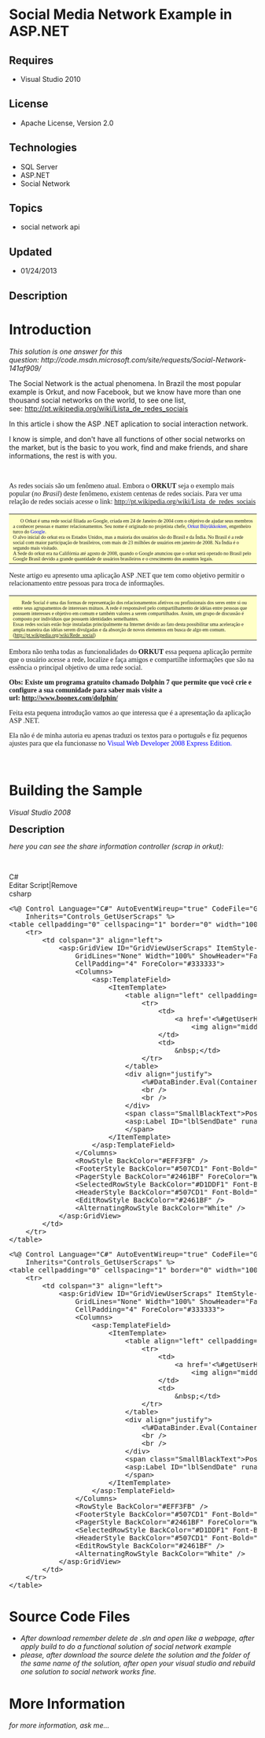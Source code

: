 # Social Media Network Example in ASP.NET
## Requires
- Visual Studio 2010
## License
- Apache License, Version 2.0
## Technologies
- SQL Server
- ASP.NET
- Social Network
## Topics
- social network api
## Updated
- 01/24/2013
## Description

<h1>Introduction</h1>
<p><em>This solution is one answer for this question:&nbsp;http://code.msdn.microsoft.com/site/requests/Social-Network-141af909/</em></p>
<p>The Social Network is the actual phenomena. In Brazil the most popular example is Orkut, and now Facebook, but we know have more than one thousand social networks on the world, to see one list, see:&nbsp;<a href="http://pt.wikipedia.org/wiki/Lista_de_redes_sociais"><span>http://pt.wikipedia.org/wiki/Lista_de_redes_sociais</span></a></p>
<p><span>In this article i show the ASP .NET aplication to social interaction network.</span></p>
<p><span>I know is simple, and don't have all functions of other social networks on the market, but is the basic to you work, find and make friends, and share informations, the rest is with you.</span></p>
<p><span><br>
</span></p>
<p><span style="font-family:'Trebuchet MS'">As redes sociais s&atilde;o um fen&ocirc;meno atual. Embora o&nbsp;<strong>ORKUT</strong>&nbsp;seja o exemplo mais p</span><span style="font-family:'Trebuchet MS'">opular (<em>no Brasil</em>) deste fen&ocirc;meno,
 existem centenas de redes sociais. Para ver uma rela&ccedil;&atilde;o de redes sociais acesse o link:&nbsp;</span><a href="http://pt.wikipedia.org/wiki/Lista_de_redes_sociais"><span style="font-family:'Trebuchet MS'">http://pt.wikipedia.org/wiki/Lista_de_redes_sociais</span></a></p>
<table border="0" width="1001">
<tbody>
<tr>
<td width="995" bgcolor="#FFFFC6"><span style="font-family:'Trebuchet MS'; font-size:x-small"><img src="-1_lampada.gif" border="0" alt="" width="15" height="15">O Orkut &eacute; uma rede social filiada ao Google, criada em 24 de Janeiro
 de 2004 com o objetivo de ajudar seus membros a conhecer pessoas e manter relacionamentos. Seu nome &eacute; originado no projetista chefe,<span style="color:#0000ff">&nbsp;Orkut B&uuml;y&uuml;kkokten</span>, engenheiro turco do&nbsp;<span style="color:#0000ff">Google</span>.<br>
O alvo inicial do orkut era os Estados Unidos, mas a maioria dos usu&aacute;rios s&atilde;o do Brasil e da &Iacute;ndia. No Brasil &eacute; a rede social com maior participa&ccedil;&atilde;o de brasileiros, com mais de 23 milh&otilde;es de usu&aacute;rios em
 janeiro de 2008. Na &Iacute;ndia &eacute; o segundo mais visitado.<br>
A Sede do orkut era na Calif&oacute;rnia at&eacute; agosto de 2008, quando o Google anunciou que o orkut ser&aacute; operado no Brasil pelo Google Brasil devido a grande quantidade de usu&aacute;rios brasileiros e o crescimento dos assuntos legais.</span></td>
</tr>
</tbody>
</table>
<p><span style="font-family:'Trebuchet MS'">Neste artigo eu apresento uma aplica&ccedil;&atilde;o ASP .NET que tem como objetivo permitir o relacionamento entre pessoas para troca de informa&ccedil;&otilde;es.</span></p>
<table border="0" width="996">
<tbody>
<tr>
<td width="990" bgcolor="#FFFFC6"><span style="font-family:'Trebuchet MS'; font-size:x-small"><img src="-1_lampada.gif" border="0" alt="" width="15" height="15">&nbsp;Rede Social &eacute; uma das formas de representa&ccedil;&atilde;o
 dos relacionamentos afetivos ou profissionais dos seres entre si ou entre seus agrupamentos de interesses m&uacute;tuos. A rede &eacute; respons&aacute;vel pelo compartilhamento de id&eacute;ias entre pessoas que possuem interesses e objetivo em comum e tamb&eacute;m
 valores a serem compartilhados. Assim, um grupo de discuss&atilde;o &eacute; composto por indiv&iacute;duos que possuem identidades semelhantes.&nbsp;<br>
Essas redes sociais est&atilde;o hoje instaladas principalmente na Internet devido ao fato desta possibilitar uma acelera&ccedil;&atilde;o e ampla maneira das id&eacute;ias serem divulgadas e da absor&ccedil;&atilde;o de novos elementos em busca de algo em
 comum.(</span><a href="http://pt.wikipedia.org/wiki/Rede_social"><span style="font-family:'Trebuchet MS'; font-size:x-small">http://pt.wikipedia.org/wiki/Rede_social</span></a><span style="font-family:'Trebuchet MS'; font-size:x-small">)</span></td>
</tr>
</tbody>
</table>
<p><span style="font-family:'Trebuchet MS'">Embora n&atilde;o tenha todas as funcionalidades do&nbsp;<strong>ORKUT</strong>&nbsp;essa pequena aplica&ccedil;&atilde;o permite que o usu&aacute;rio acesse a rede, localize e fa&ccedil;a amigos e compartilhe informa&ccedil;&otilde;es
 que s&atilde;o na ess&ecirc;ncia o principal objetivo de uma rede social.</span></p>
<p><span style="font-family:'Trebuchet MS'"><strong>Obs: Existe um programa gratuito chamado Dolphin 7 que permite que voc&ecirc; crie e configure a sua comunidade para saber mais visite a url:&nbsp;</strong></span><a href="http://www.boonex.com/dolphin/"><span style="font-family:'Trebuchet MS'"><strong>http://www.boonex.com/dolphin/</strong></span></a></p>
<p><span style="font-family:'Trebuchet MS'">Feita esta pequena introdu&ccedil;&atilde;o vamos ao que interessa que &eacute; a apresenta&ccedil;&atilde;o da aplica&ccedil;&atilde;o ASP .NET.</span></p>
<p><span style="font-family:'Trebuchet MS'">Ela n&atilde;o &eacute; de minha autoria eu apenas traduzi os textos para o portugu&ecirc;s e fiz pequenos ajustes para que ela funcionasse no&nbsp;<span style="color:#0000ff">Visual Web Developer 2008 Express Edition.</span></span></p>
<p><em>&nbsp;</em></p>
<h1><span>Building the Sample</span></h1>
<p><em>Visual Studio 2008</em></p>
<p><span style="font-size:20px; font-weight:bold">Description</span></p>
<p><em>here you can see the share information controller (scrap in orkut):</em></p>
<p>&nbsp;</p>
<div class="scriptcode">
<div class="pluginEditHolder" pluginCommand="mceScriptCode">
<div class="title"><span>C#</span></div>
<div class="pluginLinkHolder"><span class="pluginEditHolderLink">Editar Script</span>|<span class="pluginRemoveHolderLink">Remove</span></div>
<span class="hidden">csharp</span>
<pre class="hidden">&lt;%@ Control Language=&quot;C#&quot; AutoEventWireup=&quot;true&quot; CodeFile=&quot;GetUserScraps.ascx.cs&quot;
    Inherits=&quot;Controls_GetUserScraps&quot; %&gt;
&lt;table cellpadding=&quot;0&quot; cellspacing=&quot;1&quot; border=&quot;0&quot; width=&quot;100%&quot;&gt;
    &lt;tr&gt;
        &lt;td colspan=&quot;3&quot; align=&quot;left&quot;&gt;
            &lt;asp:GridView ID=&quot;GridViewUserScraps&quot; ItemStyle-VerticalAlign=&quot;Top&quot; AutoGenerateColumns=&quot;False&quot;
                GridLines=&quot;None&quot; Width=&quot;100%&quot; ShowHeader=&quot;False&quot; runat=&quot;server&quot; AlternatingRowStyle-BackColor=&quot;#A5A5A5&quot;
                CellPadding=&quot;4&quot; ForeColor=&quot;#333333&quot;&gt;
                &lt;Columns&gt;
                    &lt;asp:TemplateField&gt;
                        &lt;ItemTemplate&gt;
                            &lt;table align=&quot;left&quot; cellpadding=&quot;1&quot; cellspacing=&quot;2&quot;&gt;
                                &lt;tr&gt;
                                    &lt;td&gt;
                                        &lt;a href='&lt;%#getUserHREF(Container.DataItem)%&gt;'&gt;
                                            &lt;img align=&quot;middle&quot; src='&lt;%#getSRC(Container.DataItem)%&gt;' border=&quot;0&quot; width=&quot;50px&quot; /&gt;&lt;/a&gt;
                                    &lt;/td&gt;
                                    &lt;td&gt;
                                        &amp;nbsp;&lt;/td&gt;
                                &lt;/tr&gt;
                            &lt;/table&gt;
                            &lt;div align=&quot;justify&quot;&gt;
                                &lt;%#DataBinder.Eval(Container.DataItem, &quot;Message&quot;)%&gt;
                                &lt;br /&gt;
                                &lt;br /&gt;
                            &lt;/div&gt;
                            &lt;span class=&quot;SmallBlackText&quot;&gt;Postado em: &amp;nbsp;&lt;/span&gt;
                            &lt;asp:Label ID=&quot;lblSendDate&quot; runat=&quot;server&quot; Text='&lt;%#DataBinder.Eval(Container.DataItem,&quot;SendDate&quot;)%&gt;'&gt;&lt;/asp:Label&gt;
                            &lt;/span&gt;
                        &lt;/ItemTemplate&gt;
                    &lt;/asp:TemplateField&gt;
                &lt;/Columns&gt;
                &lt;RowStyle BackColor=&quot;#EFF3FB&quot; /&gt;
                &lt;FooterStyle BackColor=&quot;#507CD1&quot; Font-Bold=&quot;True&quot; ForeColor=&quot;White&quot; /&gt;
                &lt;PagerStyle BackColor=&quot;#2461BF&quot; ForeColor=&quot;White&quot; HorizontalAlign=&quot;Center&quot; /&gt;
                &lt;SelectedRowStyle BackColor=&quot;#D1DDF1&quot; Font-Bold=&quot;True&quot; ForeColor=&quot;#333333&quot; /&gt;
                &lt;HeaderStyle BackColor=&quot;#507CD1&quot; Font-Bold=&quot;True&quot; ForeColor=&quot;White&quot; /&gt;
                &lt;EditRowStyle BackColor=&quot;#2461BF&quot; /&gt;
                &lt;AlternatingRowStyle BackColor=&quot;White&quot; /&gt;
            &lt;/asp:GridView&gt;
        &lt;/td&gt;
    &lt;/tr&gt;
&lt;/table&gt;
</pre>
<div class="preview">
<pre class="csharp">&lt;%@&nbsp;Control&nbsp;Language=<span class="cs__string">&quot;C#&quot;</span>&nbsp;AutoEventWireup=<span class="cs__string">&quot;true&quot;</span>&nbsp;CodeFile=<span class="cs__string">&quot;GetUserScraps.ascx.cs&quot;</span>&nbsp;
&nbsp;&nbsp;&nbsp;&nbsp;Inherits=<span class="cs__string">&quot;Controls_GetUserScraps&quot;</span>&nbsp;%&gt;&nbsp;
&lt;table&nbsp;cellpadding=<span class="cs__string">&quot;0&quot;</span>&nbsp;cellspacing=<span class="cs__string">&quot;1&quot;</span>&nbsp;border=<span class="cs__string">&quot;0&quot;</span>&nbsp;width=<span class="cs__string">&quot;100%&quot;</span>&gt;&nbsp;
&nbsp;&nbsp;&nbsp;&nbsp;&lt;tr&gt;&nbsp;
&nbsp;&nbsp;&nbsp;&nbsp;&nbsp;&nbsp;&nbsp;&nbsp;&lt;td&nbsp;colspan=<span class="cs__string">&quot;3&quot;</span>&nbsp;align=<span class="cs__string">&quot;left&quot;</span>&gt;&nbsp;
&nbsp;&nbsp;&nbsp;&nbsp;&nbsp;&nbsp;&nbsp;&nbsp;&nbsp;&nbsp;&nbsp;&nbsp;&lt;asp:GridView&nbsp;ID=<span class="cs__string">&quot;GridViewUserScraps&quot;</span>&nbsp;ItemStyle-VerticalAlign=<span class="cs__string">&quot;Top&quot;</span>&nbsp;AutoGenerateColumns=<span class="cs__string">&quot;False&quot;</span>&nbsp;
&nbsp;&nbsp;&nbsp;&nbsp;&nbsp;&nbsp;&nbsp;&nbsp;&nbsp;&nbsp;&nbsp;&nbsp;&nbsp;&nbsp;&nbsp;&nbsp;GridLines=<span class="cs__string">&quot;None&quot;</span>&nbsp;Width=<span class="cs__string">&quot;100%&quot;</span>&nbsp;ShowHeader=<span class="cs__string">&quot;False&quot;</span>&nbsp;runat=<span class="cs__string">&quot;server&quot;</span>&nbsp;AlternatingRowStyle-BackColor=<span class="cs__string">&quot;#A5A5A5&quot;</span>&nbsp;
&nbsp;&nbsp;&nbsp;&nbsp;&nbsp;&nbsp;&nbsp;&nbsp;&nbsp;&nbsp;&nbsp;&nbsp;&nbsp;&nbsp;&nbsp;&nbsp;CellPadding=<span class="cs__string">&quot;4&quot;</span>&nbsp;ForeColor=<span class="cs__string">&quot;#333333&quot;</span>&gt;&nbsp;
&nbsp;&nbsp;&nbsp;&nbsp;&nbsp;&nbsp;&nbsp;&nbsp;&nbsp;&nbsp;&nbsp;&nbsp;&nbsp;&nbsp;&nbsp;&nbsp;&lt;Columns&gt;&nbsp;
&nbsp;&nbsp;&nbsp;&nbsp;&nbsp;&nbsp;&nbsp;&nbsp;&nbsp;&nbsp;&nbsp;&nbsp;&nbsp;&nbsp;&nbsp;&nbsp;&nbsp;&nbsp;&nbsp;&nbsp;&lt;asp:TemplateField&gt;&nbsp;
&nbsp;&nbsp;&nbsp;&nbsp;&nbsp;&nbsp;&nbsp;&nbsp;&nbsp;&nbsp;&nbsp;&nbsp;&nbsp;&nbsp;&nbsp;&nbsp;&nbsp;&nbsp;&nbsp;&nbsp;&nbsp;&nbsp;&nbsp;&nbsp;&lt;ItemTemplate&gt;&nbsp;
&nbsp;&nbsp;&nbsp;&nbsp;&nbsp;&nbsp;&nbsp;&nbsp;&nbsp;&nbsp;&nbsp;&nbsp;&nbsp;&nbsp;&nbsp;&nbsp;&nbsp;&nbsp;&nbsp;&nbsp;&nbsp;&nbsp;&nbsp;&nbsp;&nbsp;&nbsp;&nbsp;&nbsp;&lt;table&nbsp;align=<span class="cs__string">&quot;left&quot;</span>&nbsp;cellpadding=<span class="cs__string">&quot;1&quot;</span>&nbsp;cellspacing=<span class="cs__string">&quot;2&quot;</span>&gt;&nbsp;
&nbsp;&nbsp;&nbsp;&nbsp;&nbsp;&nbsp;&nbsp;&nbsp;&nbsp;&nbsp;&nbsp;&nbsp;&nbsp;&nbsp;&nbsp;&nbsp;&nbsp;&nbsp;&nbsp;&nbsp;&nbsp;&nbsp;&nbsp;&nbsp;&nbsp;&nbsp;&nbsp;&nbsp;&nbsp;&nbsp;&nbsp;&nbsp;&lt;tr&gt;&nbsp;
&nbsp;&nbsp;&nbsp;&nbsp;&nbsp;&nbsp;&nbsp;&nbsp;&nbsp;&nbsp;&nbsp;&nbsp;&nbsp;&nbsp;&nbsp;&nbsp;&nbsp;&nbsp;&nbsp;&nbsp;&nbsp;&nbsp;&nbsp;&nbsp;&nbsp;&nbsp;&nbsp;&nbsp;&nbsp;&nbsp;&nbsp;&nbsp;&nbsp;&nbsp;&nbsp;&nbsp;&lt;td&gt;&nbsp;
&nbsp;&nbsp;&nbsp;&nbsp;&nbsp;&nbsp;&nbsp;&nbsp;&nbsp;&nbsp;&nbsp;&nbsp;&nbsp;&nbsp;&nbsp;&nbsp;&nbsp;&nbsp;&nbsp;&nbsp;&nbsp;&nbsp;&nbsp;&nbsp;&nbsp;&nbsp;&nbsp;&nbsp;&nbsp;&nbsp;&nbsp;&nbsp;&nbsp;&nbsp;&nbsp;&nbsp;&nbsp;&nbsp;&nbsp;&nbsp;&lt;a&nbsp;href=<span class="cs__string">'&lt;%#getUserHREF(Container.DataItem)%&gt;'</span>&gt;&nbsp;
&nbsp;&nbsp;&nbsp;&nbsp;&nbsp;&nbsp;&nbsp;&nbsp;&nbsp;&nbsp;&nbsp;&nbsp;&nbsp;&nbsp;&nbsp;&nbsp;&nbsp;&nbsp;&nbsp;&nbsp;&nbsp;&nbsp;&nbsp;&nbsp;&nbsp;&nbsp;&nbsp;&nbsp;&nbsp;&nbsp;&nbsp;&nbsp;&nbsp;&nbsp;&nbsp;&nbsp;&nbsp;&nbsp;&nbsp;&nbsp;&nbsp;&nbsp;&nbsp;&nbsp;&lt;img&nbsp;align=<span class="cs__string">&quot;middle&quot;</span>&nbsp;src=<span class="cs__string">'&lt;%#getSRC(Container.DataItem)%&gt;'</span>&nbsp;border=<span class="cs__string">&quot;0&quot;</span>&nbsp;width=<span class="cs__string">&quot;50px&quot;</span>&nbsp;/&gt;&lt;/a&gt;&nbsp;
&nbsp;&nbsp;&nbsp;&nbsp;&nbsp;&nbsp;&nbsp;&nbsp;&nbsp;&nbsp;&nbsp;&nbsp;&nbsp;&nbsp;&nbsp;&nbsp;&nbsp;&nbsp;&nbsp;&nbsp;&nbsp;&nbsp;&nbsp;&nbsp;&nbsp;&nbsp;&nbsp;&nbsp;&nbsp;&nbsp;&nbsp;&nbsp;&nbsp;&nbsp;&nbsp;&nbsp;&lt;/td&gt;&nbsp;
&nbsp;&nbsp;&nbsp;&nbsp;&nbsp;&nbsp;&nbsp;&nbsp;&nbsp;&nbsp;&nbsp;&nbsp;&nbsp;&nbsp;&nbsp;&nbsp;&nbsp;&nbsp;&nbsp;&nbsp;&nbsp;&nbsp;&nbsp;&nbsp;&nbsp;&nbsp;&nbsp;&nbsp;&nbsp;&nbsp;&nbsp;&nbsp;&nbsp;&nbsp;&nbsp;&nbsp;&lt;td&gt;&nbsp;
&nbsp;&nbsp;&nbsp;&nbsp;&nbsp;&nbsp;&nbsp;&nbsp;&nbsp;&nbsp;&nbsp;&nbsp;&nbsp;&nbsp;&nbsp;&nbsp;&nbsp;&nbsp;&nbsp;&nbsp;&nbsp;&nbsp;&nbsp;&nbsp;&nbsp;&nbsp;&nbsp;&nbsp;&nbsp;&nbsp;&nbsp;&nbsp;&nbsp;&nbsp;&nbsp;&nbsp;&nbsp;&nbsp;&nbsp;&nbsp;&amp;nbsp;&lt;/td&gt;&nbsp;
&nbsp;&nbsp;&nbsp;&nbsp;&nbsp;&nbsp;&nbsp;&nbsp;&nbsp;&nbsp;&nbsp;&nbsp;&nbsp;&nbsp;&nbsp;&nbsp;&nbsp;&nbsp;&nbsp;&nbsp;&nbsp;&nbsp;&nbsp;&nbsp;&nbsp;&nbsp;&nbsp;&nbsp;&nbsp;&nbsp;&nbsp;&nbsp;&lt;/tr&gt;&nbsp;
&nbsp;&nbsp;&nbsp;&nbsp;&nbsp;&nbsp;&nbsp;&nbsp;&nbsp;&nbsp;&nbsp;&nbsp;&nbsp;&nbsp;&nbsp;&nbsp;&nbsp;&nbsp;&nbsp;&nbsp;&nbsp;&nbsp;&nbsp;&nbsp;&nbsp;&nbsp;&nbsp;&nbsp;&lt;/table&gt;&nbsp;
&nbsp;&nbsp;&nbsp;&nbsp;&nbsp;&nbsp;&nbsp;&nbsp;&nbsp;&nbsp;&nbsp;&nbsp;&nbsp;&nbsp;&nbsp;&nbsp;&nbsp;&nbsp;&nbsp;&nbsp;&nbsp;&nbsp;&nbsp;&nbsp;&nbsp;&nbsp;&nbsp;&nbsp;&lt;div&nbsp;align=<span class="cs__string">&quot;justify&quot;</span>&gt;&nbsp;
&nbsp;&nbsp;&nbsp;&nbsp;&nbsp;&nbsp;&nbsp;&nbsp;&nbsp;&nbsp;&nbsp;&nbsp;&nbsp;&nbsp;&nbsp;&nbsp;&nbsp;&nbsp;&nbsp;&nbsp;&nbsp;&nbsp;&nbsp;&nbsp;&nbsp;&nbsp;&nbsp;&nbsp;&nbsp;&nbsp;&nbsp;&nbsp;&lt;%#DataBinder.Eval(Container.DataItem,&nbsp;<span class="cs__string">&quot;Message&quot;</span>)%&gt;&nbsp;
&nbsp;&nbsp;&nbsp;&nbsp;&nbsp;&nbsp;&nbsp;&nbsp;&nbsp;&nbsp;&nbsp;&nbsp;&nbsp;&nbsp;&nbsp;&nbsp;&nbsp;&nbsp;&nbsp;&nbsp;&nbsp;&nbsp;&nbsp;&nbsp;&nbsp;&nbsp;&nbsp;&nbsp;&nbsp;&nbsp;&nbsp;&nbsp;&lt;br&nbsp;/&gt;&nbsp;
&nbsp;&nbsp;&nbsp;&nbsp;&nbsp;&nbsp;&nbsp;&nbsp;&nbsp;&nbsp;&nbsp;&nbsp;&nbsp;&nbsp;&nbsp;&nbsp;&nbsp;&nbsp;&nbsp;&nbsp;&nbsp;&nbsp;&nbsp;&nbsp;&nbsp;&nbsp;&nbsp;&nbsp;&nbsp;&nbsp;&nbsp;&nbsp;&lt;br&nbsp;/&gt;&nbsp;
&nbsp;&nbsp;&nbsp;&nbsp;&nbsp;&nbsp;&nbsp;&nbsp;&nbsp;&nbsp;&nbsp;&nbsp;&nbsp;&nbsp;&nbsp;&nbsp;&nbsp;&nbsp;&nbsp;&nbsp;&nbsp;&nbsp;&nbsp;&nbsp;&nbsp;&nbsp;&nbsp;&nbsp;&lt;/div&gt;&nbsp;
&nbsp;&nbsp;&nbsp;&nbsp;&nbsp;&nbsp;&nbsp;&nbsp;&nbsp;&nbsp;&nbsp;&nbsp;&nbsp;&nbsp;&nbsp;&nbsp;&nbsp;&nbsp;&nbsp;&nbsp;&nbsp;&nbsp;&nbsp;&nbsp;&nbsp;&nbsp;&nbsp;&nbsp;&lt;span&nbsp;<span class="cs__keyword">class</span>=<span class="cs__string">&quot;SmallBlackText&quot;</span>&gt;Postado&nbsp;em:&nbsp;&amp;nbsp;&lt;/span&gt;&nbsp;
&nbsp;&nbsp;&nbsp;&nbsp;&nbsp;&nbsp;&nbsp;&nbsp;&nbsp;&nbsp;&nbsp;&nbsp;&nbsp;&nbsp;&nbsp;&nbsp;&nbsp;&nbsp;&nbsp;&nbsp;&nbsp;&nbsp;&nbsp;&nbsp;&nbsp;&nbsp;&nbsp;&nbsp;&lt;asp:Label&nbsp;ID=<span class="cs__string">&quot;lblSendDate&quot;</span>&nbsp;runat=<span class="cs__string">&quot;server&quot;</span>&nbsp;Text=<span class="cs__string">'&lt;%#DataBinder.Eval(Container.DataItem,&quot;SendDate&quot;)%&gt;'</span>&gt;&lt;/asp:Label&gt;&nbsp;
&nbsp;&nbsp;&nbsp;&nbsp;&nbsp;&nbsp;&nbsp;&nbsp;&nbsp;&nbsp;&nbsp;&nbsp;&nbsp;&nbsp;&nbsp;&nbsp;&nbsp;&nbsp;&nbsp;&nbsp;&nbsp;&nbsp;&nbsp;&nbsp;&nbsp;&nbsp;&nbsp;&nbsp;&lt;/span&gt;&nbsp;
&nbsp;&nbsp;&nbsp;&nbsp;&nbsp;&nbsp;&nbsp;&nbsp;&nbsp;&nbsp;&nbsp;&nbsp;&nbsp;&nbsp;&nbsp;&nbsp;&nbsp;&nbsp;&nbsp;&nbsp;&nbsp;&nbsp;&nbsp;&nbsp;&lt;/ItemTemplate&gt;&nbsp;
&nbsp;&nbsp;&nbsp;&nbsp;&nbsp;&nbsp;&nbsp;&nbsp;&nbsp;&nbsp;&nbsp;&nbsp;&nbsp;&nbsp;&nbsp;&nbsp;&nbsp;&nbsp;&nbsp;&nbsp;&lt;/asp:TemplateField&gt;&nbsp;
&nbsp;&nbsp;&nbsp;&nbsp;&nbsp;&nbsp;&nbsp;&nbsp;&nbsp;&nbsp;&nbsp;&nbsp;&nbsp;&nbsp;&nbsp;&nbsp;&lt;/Columns&gt;&nbsp;
&nbsp;&nbsp;&nbsp;&nbsp;&nbsp;&nbsp;&nbsp;&nbsp;&nbsp;&nbsp;&nbsp;&nbsp;&nbsp;&nbsp;&nbsp;&nbsp;&lt;RowStyle&nbsp;BackColor=<span class="cs__string">&quot;#EFF3FB&quot;</span>&nbsp;/&gt;&nbsp;
&nbsp;&nbsp;&nbsp;&nbsp;&nbsp;&nbsp;&nbsp;&nbsp;&nbsp;&nbsp;&nbsp;&nbsp;&nbsp;&nbsp;&nbsp;&nbsp;&lt;FooterStyle&nbsp;BackColor=<span class="cs__string">&quot;#507CD1&quot;</span>&nbsp;Font-Bold=<span class="cs__string">&quot;True&quot;</span>&nbsp;ForeColor=<span class="cs__string">&quot;White&quot;</span>&nbsp;/&gt;&nbsp;
&nbsp;&nbsp;&nbsp;&nbsp;&nbsp;&nbsp;&nbsp;&nbsp;&nbsp;&nbsp;&nbsp;&nbsp;&nbsp;&nbsp;&nbsp;&nbsp;&lt;PagerStyle&nbsp;BackColor=<span class="cs__string">&quot;#2461BF&quot;</span>&nbsp;ForeColor=<span class="cs__string">&quot;White&quot;</span>&nbsp;HorizontalAlign=<span class="cs__string">&quot;Center&quot;</span>&nbsp;/&gt;&nbsp;
&nbsp;&nbsp;&nbsp;&nbsp;&nbsp;&nbsp;&nbsp;&nbsp;&nbsp;&nbsp;&nbsp;&nbsp;&nbsp;&nbsp;&nbsp;&nbsp;&lt;SelectedRowStyle&nbsp;BackColor=<span class="cs__string">&quot;#D1DDF1&quot;</span>&nbsp;Font-Bold=<span class="cs__string">&quot;True&quot;</span>&nbsp;ForeColor=<span class="cs__string">&quot;#333333&quot;</span>&nbsp;/&gt;&nbsp;
&nbsp;&nbsp;&nbsp;&nbsp;&nbsp;&nbsp;&nbsp;&nbsp;&nbsp;&nbsp;&nbsp;&nbsp;&nbsp;&nbsp;&nbsp;&nbsp;&lt;HeaderStyle&nbsp;BackColor=<span class="cs__string">&quot;#507CD1&quot;</span>&nbsp;Font-Bold=<span class="cs__string">&quot;True&quot;</span>&nbsp;ForeColor=<span class="cs__string">&quot;White&quot;</span>&nbsp;/&gt;&nbsp;
&nbsp;&nbsp;&nbsp;&nbsp;&nbsp;&nbsp;&nbsp;&nbsp;&nbsp;&nbsp;&nbsp;&nbsp;&nbsp;&nbsp;&nbsp;&nbsp;&lt;EditRowStyle&nbsp;BackColor=<span class="cs__string">&quot;#2461BF&quot;</span>&nbsp;/&gt;&nbsp;
&nbsp;&nbsp;&nbsp;&nbsp;&nbsp;&nbsp;&nbsp;&nbsp;&nbsp;&nbsp;&nbsp;&nbsp;&nbsp;&nbsp;&nbsp;&nbsp;&lt;AlternatingRowStyle&nbsp;BackColor=<span class="cs__string">&quot;White&quot;</span>&nbsp;/&gt;&nbsp;
&nbsp;&nbsp;&nbsp;&nbsp;&nbsp;&nbsp;&nbsp;&nbsp;&nbsp;&nbsp;&nbsp;&nbsp;&lt;/asp:GridView&gt;&nbsp;
&nbsp;&nbsp;&nbsp;&nbsp;&nbsp;&nbsp;&nbsp;&nbsp;&lt;/td&gt;&nbsp;
&nbsp;&nbsp;&nbsp;&nbsp;&lt;/tr&gt;&nbsp;
&lt;/table&gt;&nbsp;
</pre>
</div>
</div>
</div>
<h1><span>Source Code Files</span></h1>
<ul>
<li><em>After download remember delete de .sln and open like a webpage, after apply build to do a functional solution of social network example</em>
</li><li><em>please, after download the source delete the solution and the folder of the same name of the solution, after open your visual studio and rebuild one solution to social network works fine.</em>
</li></ul>
<h1>More Information</h1>
<p><em>for more information, ask me...</em></p>
